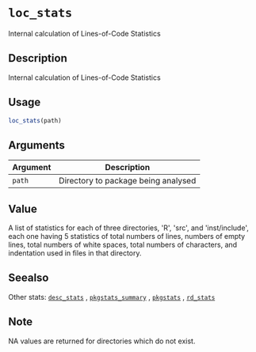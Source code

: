 # `loc_stats`

Internal calculation of Lines-of-Code Statistics


## Description

Internal calculation of Lines-of-Code Statistics


## Usage

```r
loc_stats(path)
```


## Arguments

Argument      |Description
------------- |----------------
`path`     |     Directory to package being analysed


## Value

A list of statistics for each of three directories, 'R', 'src', and
 'inst/include', each one having 5 statistics of total numbers of lines,
 numbers of empty lines, total numbers of white spaces, total numbers of
 characters, and indentation used in files in that directory.


## Seealso

Other stats:
 [`desc_stats`](#descstats) ,
 [`pkgstats_summary`](#pkgstatssummary) ,
 [`pkgstats`](#pkgstats) ,
 [`rd_stats`](#rdstats)


## Note

NA values are returned for directories which do not exist.


